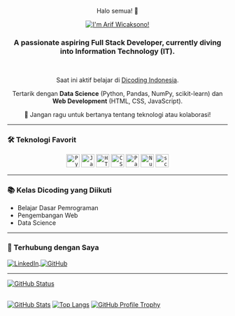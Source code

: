 <p align="center">
  Halo semua! 👋
</p>

<p align="center">
  <a href="https://github.com/arifwcksn26">
    <img src="https://readme-typing-svg.demolab.com?font=Fira+Code&size=30&pause=75&color=00CED1&center=true&vCenter=true&width=490&lines=I'm+Arif+Wicaksono!" alt="I'm Arif Wicaksono!">
  </a>
</p>

<h3 align="center">
  A passionate aspiring Full Stack Developer, currently diving into Information Technology (IT).
</h3>
<br>

<p align="center">
  Saat ini aktif belajar di <a href="https://www.dicoding.com/" target="_blank">Dicoding Indonesia</a>.
</p>

<p align="center">
  Tertarik dengan <b>Data Science</b> (Python, Pandas, NumPy, scikit-learn) dan <b>Web Development</b> (HTML, CSS, JavaScript).
</p>

<p align="center">
  💬 Jangan ragu untuk bertanya tentang teknologi atau kolaborasi!
</p>

<hr>

### 🛠️ Teknologi Favorit

<p align="center">
  <code><img height="30" src="https://img.shields.io/badge/Python-3776AB?style=for-the-badge&logo=python&logoColor=white" alt="Python"></code>
  <code><img height="30" src="https://img.shields.io/badge/JavaScript-F7DF1E?style=for-the-badge&logo=javascript&logoColor=black" alt="JavaScript"></code>
  <code><img height="30" src="https://img.shields.io/badge/HTML5-E34F26?style=for-the-badge&logo=html5&logoColor=white" alt="HTML5"></code>
  <code><img height="30" src="https://img.shields.io/badge/CSS3-1572B6?style=for-the-badge&logo=css3&logoColor=white" alt="CSS3"></code>
  <code><img height="30" src="https://img.shields.io/badge/Pandas-150458?style=for-the-badge&logo=pandas&logoColor=white" alt="Pandas"></code>
  <code><img height="30" src="https://img.shields.io/badge/NumPy-013243?style=for-the-badge&logo=numpy&logoColor=white" alt="NumPy"></code>
  <code><img height="30" src="https://img.shields.io/badge/scikit_learn-F7931E?style=for-the-badge&logo=scikit-learn&logoColor=white" alt="scikit-learn"></code>
</p>

<hr>

### 📚 Kelas Dicoding yang Diikuti

* Belajar Dasar Pemrograman
* Pengembangan Web
* Data Science

<hr>

### 🔗 Terhubung dengan Saya

<p align="left">
  <a href="https://www.linkedin.com/in/arifwcksn26" target="_blank">
    <img align="center" alt="LinkedIn" src="https://img.shields.io/badge/linkedin-%230077B5.svg?style=for-the-badge&logo=linkedin&logoColor=white" />
  </a>
  <a href="https://github.com/arifwcksn26" target="_blank">
    <img align="center" alt="GitHub" src="https://img.shields.io/badge/github-%23121011.svg?style=for-the-badge&logo=github&logoColor=white" />
  </a>
</p>

<hr>

<div style="display: flex; flex-direction: row; align-items: center;">
  <a href="https://github.com/arifwcksn26">
    <img src="https://readme-typing-svg.demolab.com?font=Tilt+Prism&size=30&pause=0&color=38C2FF&center=false&multiline=true&repeat=true&width=435&lines=GitHub+Status+%3A)" alt="GitHub Status">
  </a>
</div>
<br>

[![GitHub Stats](https://github-readme-stats.vercel.app/api?username=arifwcksn26&show_icons=true&theme=dark)](https://github.com/arifwcksn26/github-readme-stats)
[![Top Langs](https://github-readme-stats.vercel.app/api/top-langs/?username=arifwcksn26&layout=compact&theme=dark)](https://github.com/arifwcksn26/github-readme-stats)
[![GitHub Profile Trophy](https://github-profile-trophy.vercel.app/?username=arifwcksn26&theme=dark)](https://github.com/arifwcksn26/github-profile-trophy)
